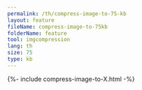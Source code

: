 ```yaml
---
permalink: /th/compress-image-to-75-kb
layout: feature
fileName: compress-image-to-75kb
folderName: feature
tool: imgcompression
lang: th
size: 75
type: kb
---
```


{%- include compress-image-to-X.html -%}

